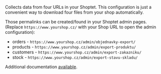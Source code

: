 Collects data from four URLs in your Shoptet. This configuration is just a convenient way to download four files from your
shop automatically.

Those permalinks can be created/found in your Shoptet admin pages. (Replace `https://www.yourshop.cz/` with your Shop URL
to open the admin configuration):

- orders - `https://www.yourshop.cz/admin/objednavky-export/`
- products - `https://www.yourshop.cz/admin/export-produktu/`
- customers - `https://www.yourshop.cz/admin/export-zakazniku/`
- stock - `https://www.yourshop.cz/admin/export-stavu-skladu/`

Additional documentation [available](https://help.keboola.com/components/extractors/marketing-sales/shoptet/).